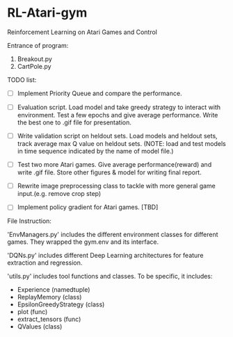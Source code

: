 # RL-Atari-gym
Reinforcement Learning on Atari Games and Control

Entrance of program: 
1. Breakout.py 
2. CartPole.py


TODO list:
-[ ] Implement Priority Queue and compare the performance.
-[ ] Evaluation script. Load model and take greedy strategy to interact with environment.
Test a few epochs and give average performance. Write the best one to .gif file for presentation.
-[ ] Write validation script on heldout sets. Load models and heldout sets, track average max Q value on heldout sets.
(NOTE: load and test models in time sequence indicated by the name of model file.)
-[ ] Test two more Atari games. Give average performance(reward) and write .gif file. Store other figures & model for
writing final report.
-[ ] Rewrite image preprocessing class to tackle with more general game input.(e.g. remove crop step)
-[ ] Implement policy gradient for Atari games. [TBD]


File Instruction:

'EnvManagers.py' includes the different environment classes for different games. They wrapped the gym.env and its interface.

'DQNs.py' includes different Deep Learning architectures for feature extraction and regression.

'utils.py' includes tool functions and classes. To be specific, it includes:
- Experience (namedtuple)
- ReplayMemory (class)
- EpsilonGreedyStrategy (class)
- plot (func)
- extract_tensors (func)
- QValues (class)